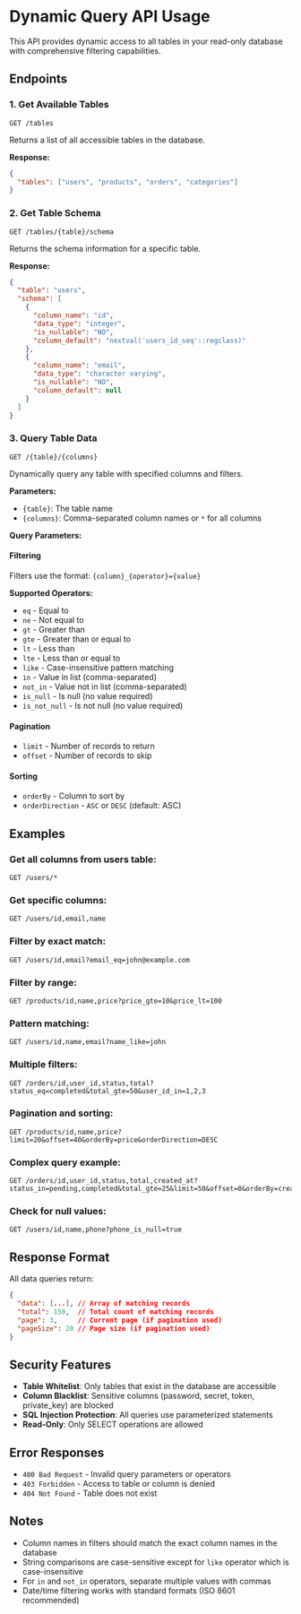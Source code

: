 # Dynamic Query API Usage

This API provides dynamic access to all tables in your read-only database with comprehensive filtering capabilities.

## Endpoints

### 1. Get Available Tables
```
GET /tables
```
Returns a list of all accessible tables in the database.

**Response:**
```json
{
  "tables": ["users", "products", "orders", "categories"]
}
```

### 2. Get Table Schema
```
GET /tables/{table}/schema
```
Returns the schema information for a specific table.

**Response:**
```json
{
  "table": "users",
  "schema": [
    {
      "column_name": "id",
      "data_type": "integer",
      "is_nullable": "NO",
      "column_default": "nextval('users_id_seq'::regclass)"
    },
    {
      "column_name": "email",
      "data_type": "character varying",
      "is_nullable": "NO",
      "column_default": null
    }
  ]
}
```

### 3. Query Table Data
```
GET /{table}/{columns}
```
Dynamically query any table with specified columns and filters.

**Parameters:**
- `{table}`: The table name
- `{columns}`: Comma-separated column names or `*` for all columns

**Query Parameters:**

#### Filtering
Filters use the format: `{column}_{operator}={value}`

**Supported Operators:**
- `eq` - Equal to
- `ne` - Not equal to
- `gt` - Greater than
- `gte` - Greater than or equal to
- `lt` - Less than
- `lte` - Less than or equal to
- `like` - Case-insensitive pattern matching
- `in` - Value in list (comma-separated)
- `not_in` - Value not in list (comma-separated)
- `is_null` - Is null (no value required)
- `is_not_null` - Is not null (no value required)

#### Pagination
- `limit` - Number of records to return
- `offset` - Number of records to skip

#### Sorting
- `orderBy` - Column to sort by
- `orderDirection` - `ASC` or `DESC` (default: ASC)

## Examples

### Get all columns from users table:
```
GET /users/*
```

### Get specific columns:
```
GET /users/id,email,name
```

### Filter by exact match:
```
GET /users/id,email?email_eq=john@example.com
```

### Filter by range:
```
GET /products/id,name,price?price_gte=10&price_lt=100
```

### Pattern matching:
```
GET /users/id,name,email?name_like=john
```

### Multiple filters:
```
GET /orders/id,user_id,status,total?status_eq=completed&total_gte=50&user_id_in=1,2,3
```

### Pagination and sorting:
```
GET /products/id,name,price?limit=20&offset=40&orderBy=price&orderDirection=DESC
```

### Complex query example:
```
GET /orders/id,user_id,status,total,created_at?status_in=pending,completed&total_gte=25&limit=50&offset=0&orderBy=created_at&orderDirection=DESC
```

### Check for null values:
```
GET /users/id,name,phone?phone_is_null=true
```

## Response Format

All data queries return:
```json
{
  "data": [...], // Array of matching records
  "total": 150,  // Total count of matching records
  "page": 3,     // Current page (if pagination used)
  "pageSize": 20 // Page size (if pagination used)
}
```

## Security Features

- **Table Whitelist**: Only tables that exist in the database are accessible
- **Column Blacklist**: Sensitive columns (password, secret, token, private_key) are blocked
- **SQL Injection Protection**: All queries use parameterized statements
- **Read-Only**: Only SELECT operations are allowed

## Error Responses

- `400 Bad Request` - Invalid query parameters or operators
- `403 Forbidden` - Access to table or column is denied
- `404 Not Found` - Table does not exist

## Notes

- Column names in filters should match the exact column names in the database
- String comparisons are case-sensitive except for `like` operator which is case-insensitive
- For `in` and `not_in` operators, separate multiple values with commas
- Date/time filtering works with standard formats (ISO 8601 recommended) 